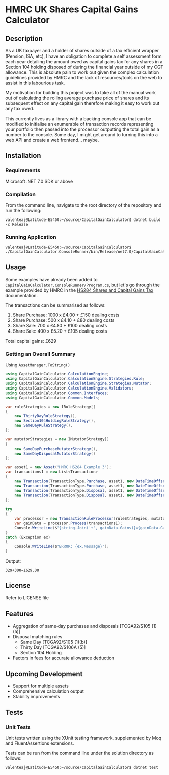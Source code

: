# HMRC UK Shares Capital Gains Calculator

## Description

As a UK taxpayer and a holder of shares outside of a tax efficient wrapper (Pension, ISA, etc), I have an obligation to complete a self assessment form each year detailing the amount owed as capital gains tax for any shares in a Section 104 holding disposed of during the financial year outside of my CGT allowance. This is absolute pain to work out given the complex calculation guidelines provided by HMRC and the lack of resources/tools on the web to assist in this labourious task.

My motivation for building this project was to take all of the manual work out of calculating the rolling average purchase price of shares and its subsequent effect on any capital gain therefore making it easy to work out any tax owed.

This currently lives as a library with a backing console app that can be modified to initialise an enumerable of transaction records representing your portfolio then passed into the processor outputting the total gain as a number to the console. Some day, I might get around to turning this into a web API and create a web frontend... maybe.

## Installation

### Requirements
Microsoft .NET 7.0 SDK or above

### Compilation
From the command line, navigate to the root directory of the repository and run the following:
```shell
valenteaj@Latitude-E5450:~/source/CapitalGainCalculator$ dotnet build -c Release
```

### Running Application
```shell
valenteaj@Latitude-E5450:~/source/CapitalGainCalculator$ ./CapitalGainCalculator.ConsoleRunner/bin/Release/net7.0/CapitalGainCalculator.ConsoleRunner
```

## Usage

Some examples have already been added to `CapitalGainCalculator.ConsoleRunner/Program.cs`, but let's go through the example provided by HMRC in the [HS284 Shares and Capital Gains Tax](https://assets.publishing.service.gov.uk/media/5e848d7fe90e0706f5454ffe/HS284_Example_3_2020.pdf) documentation.

The transactions can be summarised as follows:
1. Share Purchase: 1000 x £4.00 + £150 dealing costs
1. Share Purchase: 500 x £4.10 + £80 dealing costs
1. Share Sale: 700 x £4.80 + £100 dealing costs
1. Share Sale: 400 x £5.20 + £105 dealing costs

Total capital gains: £629

### Getting an Overall Summary

Using `AssetManager.ToString()`

```c#
using CapitalGainCalculator.CalculationEngine;
using CapitalGainCalculator.CalculationEngine.Strategies.Rule;
using CapitalGainCalculator.CalculationEngine.Strategies.Mutator;
using CapitalGainCalculator.CalculationEngine.Validators;
using CapitalGainCalculator.Common.Interfaces;
using CapitalGainCalculator.Common.Models;

var ruleStrategies = new IRuleStrategy[]
{
    new ThirtyDayRuleStrategy(),
    new Section104HoldingRuleStrategy(),
    new SameDayRuleStrategy(),
};

var mutatorStrategies = new IMutatorStrategy[]
{
    new SameDayPurchaseMutatorStrategy(),
    new SameDayDisposalMutatorStrategy()
};

var asset1 = new Asset("HMRC HS284 Example 3");
var transactions1 = new List<Transaction>
{
    new Transaction(TransactionType.Purchase, asset1, new DateTimeOffset(new DateTime(2014, 4, 1)), 1000, 4m, 150),
    new Transaction(TransactionType.Purchase, asset1, new DateTimeOffset(new DateTime(2017, 9, 1)), 500, 4.1m, 80),
    new Transaction(TransactionType.Disposal, asset1, new DateTimeOffset(new DateTime(2022, 5, 1)), 700, 4.8m, 100),
    new Transaction(TransactionType.Disposal, asset1, new DateTimeOffset(new DateTime(2023, 2, 1)), 400, 5.2m, 105),
};

try
{
    var processor = new TransactionRuleProcessor(ruleStrategies, mutatorStrategies, new PortfolioValidator());
    var gainData = processor.Process(transactions1);
    Console.WriteLine($"{string.Join('+', gainData.Gains)}={gainData.Gains.Sum():C2}");
}
catch (Exception ex)
{
    Console.WriteLine($"ERROR: {ex.Message}");
}
```

Output:
```
329+300=£629.00
```

## License

Refer to LICENSE file

## Features
- Aggregation of same-day purchases and disposals [TCGA92/S105 (1)(a)]
- Disposal matching rules
	- Same Day [TCGA92/S105 (1)(b)]
	- Thirty Day [TCGA92/S106A (5)]
	- Section 104 Holding
- Factors in fees for accurate allowance deduction

## Upcoming Development
- Support for multiple assets
- Comprehensive calculation output
- Stability improvements

## Tests

### Unit Tests
Unit tests written using the XUnit testing framework, supplemented by Moq and FluentAssertions extensions.

Tests can be run from the command line under the solution directory as follows:
```shell
valenteaj@Latitude-E5450:~/source/CapitalGainCalculator$ dotnet test
```